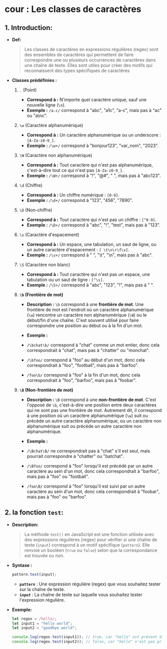# cour : **Les classes de caractères**

## 1. **Introduction:**

-   **Def:**

    > Les classes de caractères en expressions régulières (regex) sont des ensembles de caractères qui permettent de faire correspondre une ou plusieurs occurrences de caractères dans une chaîne de texte. Elles sont utiles pour créer des motifs qui reconnaissent des types spécifiques de caractères

-   **Classes prédéfinies :**

    1.  `.` (Point)

        -   **Correspond à :** N'importe quel caractère unique, sauf une nouvelle ligne (`\n`).
        -   **Exemple :** `/a.c/` correspond à "abc", "a1c", "a-c", mais pas à "ac" ou "a\nc".

    2.  `\w` (Caractère alphanumérique)

        -   **Correspond à :** Un caractère alphanumérique ou un underscore : `[A-Za-z0-9_]`.
        -   **Exemple :** `/\w+/` correspond à "bonjour123", "var_nom", "2023".

    3.  `\W` (Caractère non alphanumérique)

        -   **Correspond à :** Tout caractère qui n'est pas alphanumérique, c'est-à-dire tout ce qui n'est pas `[A-Za-z0-9_]`.
        -   **Exemple :** `/\W+/` correspond à "!", "@#", " ", mais pas à "abc123".

    4.  `\d` (Chiffre)

        -   **Correspond à :** Un chiffre numérique : `[0-9]`.
        -   **Exemple :** `/\d+/` correspond à "123", "456", "7890".

    5.  `\D` (Non-chiffre)

        -   **Correspond à :** Tout caractère qui n'est pas un chiffre : `[^0-9]`.
        -   **Exemple :** `/\D+/` correspond à "abc", "!", "test", mais pas à "123".

    6.  `\s` (Caractère d'espacement)

        -   **Correspond à :** Un espace, une tabulation, un saut de ligne, ou un autre caractère d'espacement : `[ \t\n\r\f\v]`.
        -   **Exemple :** `/\s+/` correspond à " ", "\t", "\n", mais pas à "abc".

    7.  `\S` (Caractère non blanc)

        -   **Correspond à :** Tout caractère qui n'est pas un espace, une tabulation ou un saut de ligne : `[^\s]`.
        -   **Exemple :** `/\S+/` correspond à "abc", "123", "!", mais pas à " ".

    8.  **`\b` (Frontière de mot)**

        -   **Description :** `\b` correspond à une **frontière de mot**. Une frontière de mot est l'endroit où un caractère alphanumérique (`\w`) rencontre un caractère non alphanumérique (`\W`) ou le début/fin d'une chaîne. C'est souvent utilisé pour faire correspondre une position au début ou à la fin d'un mot.

        -   **Exemple :**
        -   `/\bchat\b/` correspond à "chat" comme un mot entier, donc cela correspondrait à "chat", mais pas à "chatter" ou "monchat".
        -   `/\bfoo/` correspond à "foo" au début d'un mot, donc cela correspondrait à "foo", "football", mais pas à "barfoo".
        -   `/foo\b/` correspond à "foo" à la fin d'un mot, donc cela correspondrait à "foo", "barfoo", mais pas à "foobar".

    9.  **`\B` (Non-frontière de mot)**

        -   **Description :** `\B` correspond à une **non-frontière de mot**. C'est l'opposé de `\b`, c'est-à-dire une position entre deux caractères qui ne sont pas une frontière de mot. Autrement dit, il correspond à une position où un caractère alphanumérique (`\w`) suit ou précède un autre caractère alphanumérique, ou un caractère non alphanumérique suit ou précède un autre caractère non alphanumérique.

        -   **Exemple :**
        -   `/\Bchat\B/` ne correspondrait pas à "chat" s'il est seul, mais pourrait correspondre à "chatter" ou "batchat".
        -   `/\Bfoo/` correspond à "foo" lorsqu'il est précédé par un autre caractère au sein d'un mot, donc cela correspondrait à "barfoo", mais pas à "foo" ou "football".
        -   `/foo\B/` correspond à "foo" lorsqu'il est suivi par un autre caractère au sein d'un mot, donc cela correspondrait à "foobar", mais pas à "foo" ou "barfoo".

## 2. **la fonction `test`:**

-   **Description:**

    > La méthode `test()` en JavaScript est une fonction utilisée avec des expressions régulières (regex) pour vérifier si une chaîne de texte (`input`) correspond à un motif spécifique (`pattern`). Elle renvoie un booléen (`true` ou `false`) selon que la correspondance est trouvée ou non.

-   **Syntaxe :**

    ```javascript
    pattern.test(input);
    ```

    -   **`pattern`** : Une expression régulière (regex) que vous souhaitez tester sur la chaîne de texte.
    -   **`input`** : La chaîne de texte sur laquelle vous souhaitez tester l'expression régulière.

-   **Exemple:**

    ```javascript
    let regex = /hello/;
    let input1 = "hello world";
    let input2 = "goodbye world";

    console.log(regex.test(input1)); // true, car "hello" est présent dans "hello world"
    console.log(regex.test(input2)); // false, car "hello" n'est pas présent dans "goodbye world"
    ```
